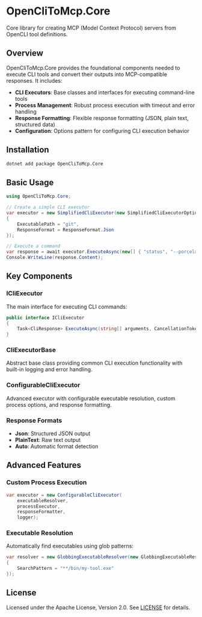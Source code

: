 # OpenCliToMcp.Core

Core library for creating MCP (Model Context Protocol) servers from OpenCLI tool definitions.

## Overview

OpenCliToMcp.Core provides the foundational components needed to execute CLI tools and convert their outputs into MCP-compatible responses. It includes:

- **CLI Executors**: Base classes and interfaces for executing command-line tools
- **Process Management**: Robust process execution with timeout and error handling
- **Response Formatting**: Flexible response formatting (JSON, plain text, structured data)
- **Configuration**: Options pattern for configuring CLI execution behavior

## Installation

```bash
dotnet add package OpenCliToMcp.Core
```

## Basic Usage

```csharp
using OpenCliToMcp.Core;

// Create a simple CLI executor
var executor = new SimplifiedCliExecutor(new SimplifiedCliExecutorOptions
{
    ExecutablePath = "git",
    ResponseFormat = ResponseFormat.Json
});

// Execute a command
var response = await executor.ExecuteAsync(new[] { "status", "--porcelain" });
Console.WriteLine(response.Content);
```

## Key Components

### ICliExecutor
The main interface for executing CLI commands:
```csharp
public interface ICliExecutor
{
    Task<CliResponse> ExecuteAsync(string[] arguments, CancellationToken cancellationToken = default);
}
```

### CliExecutorBase
Abstract base class providing common CLI execution functionality with built-in logging and error handling.

### ConfigurableCliExecutor
Advanced executor with configurable executable resolution, custom process options, and response formatting.

### Response Formats
- **Json**: Structured JSON output
- **PlainText**: Raw text output
- **Auto**: Automatic format detection

## Advanced Features

### Custom Process Execution
```csharp
var executor = new ConfigurableCliExecutor(
    executableResolver,
    processExecutor,
    responseFormatter,
    logger);
```

### Executable Resolution
Automatically find executables using glob patterns:
```csharp
var resolver = new GlobbingExecutableResolver(new GlobbingExecutableResolverOptions
{
    SearchPattern = "**/bin/my-tool.exe"
});
```

## License

Licensed under the Apache License, Version 2.0. See [LICENSE](https://github.com/OpenCliToMcp/OpenCliToMcpTool/blob/main/LICENSE) for details.